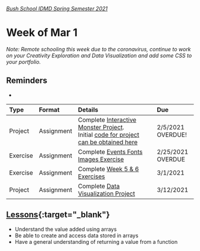 [_Bush School IDMD Spring Semester 2021_](https://chandrunarayan.github.io/idmd/)

# Week of Mar 1
_Note: Remote schooling this week due to the coronavirus, continue to work on your Creativity Exploration and Data Visualization and add some CSS to your portfolio._

## Reminders
* 
| Type | Format | Details |  Due
|  :--- |  :--- |  :--- |  :---
|  Project  |  Assignment |  Complete [Interactive Monster Project](https://chandrunarayan.github.io/idmd/lessons/week3/homework/interactive-monster.html). Initial [code for project can be obtained here](https://chandrunarayan.github.io/idmd/lessons/week3/code/) |  2/5/2021 OVERDUE!
|  Exercise  |  Assignment |  Complete [Events Fonts Images Exercise](https://chandrunarayan.github.io/idmd/lessons/week4/homework/events-fonts-images.html) |  2/25/2021 OVERDUE
|  Exercise  |  Assignment |  Complete [Week 5 & 6 Exercises](https://chandrunarayan.github.io/idmd/lessons/week5/code/) |  3/1/2021
|  Project  |  Assignment |  Complete [Data Visualization Project]() | 3/12/2021

## [Lessons](plan.md){:target="_blank"}
* Understand the value added using arrays
* Be able to create and access data stored in arrays
* Have a general understanding of returning a value from a function
